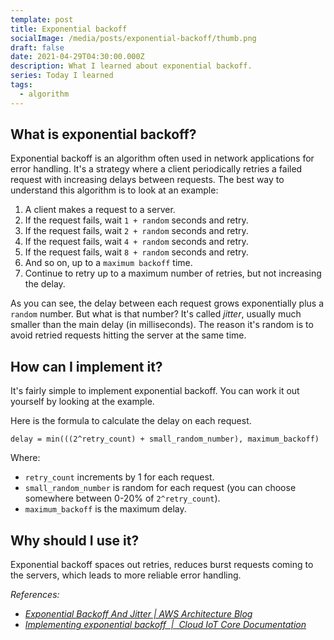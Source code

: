 ```yaml
---
template: post
title: Exponential backoff
socialImage: /media/posts/exponential-backoff/thumb.png
draft: false
date: 2021-04-29T04:30:00.000Z
description: What I learned about exponential backoff.
series: Today I learned
tags:
  - algorithm
---
```

## What is exponential backoff?

Exponential backoff is an algorithm often used in network applications for error handling. It's a strategy where a client periodically retries a failed request with increasing delays between requests. The best way to understand this algorithm is to look at an example:

1. A client makes a request to a server.
2. If the request fails, wait `1 + random` seconds and retry.
3. If the request fails, wait `2 + random` seconds and retry.
4. If the request fails, wait `4 + random` seconds and retry.
5. If the request fails, wait `8 + random` seconds and retry.
6. And so on, up to a `maximum backoff` time.
7. Continue to retry up to a maximum number of retries, but not increasing the delay.

As you can see, the delay between each request grows exponentially plus a `random` number. But what is that number? It's called *jitter*, usually much smaller than the main delay (in milliseconds). The reason it's random is to avoid retried requests hitting the server at the same time.

## How can I implement it?

It's fairly simple to implement exponential backoff. You can work it out yourself by looking at the example.

Here is the formula to calculate the delay on each request.

```
delay = min(((2^retry_count) + small_random_number), maximum_backoff)
```

Where:

- `retry_count` increments by 1 for each request.
- `small_random_number` is random for each request (you can choose somewhere between 0-20% of `2^retry_count`).
- `maximum_backoff` is the maximum delay.

## Why should I use it?

Exponential backoff spaces out retries, reduces burst requests coming to the servers, which leads to more reliable error handling.

*References:*

- *[Exponential Backoff And Jitter | AWS Architecture Blog](https://aws.amazon.com/blogs/architecture/exponential-backoff-and-jitter/)*
- *[Implementing exponential backoff  |  Cloud IoT Core Documentation](https://cloud.google.com/iot/docs/how-tos/exponential-backoff)*
